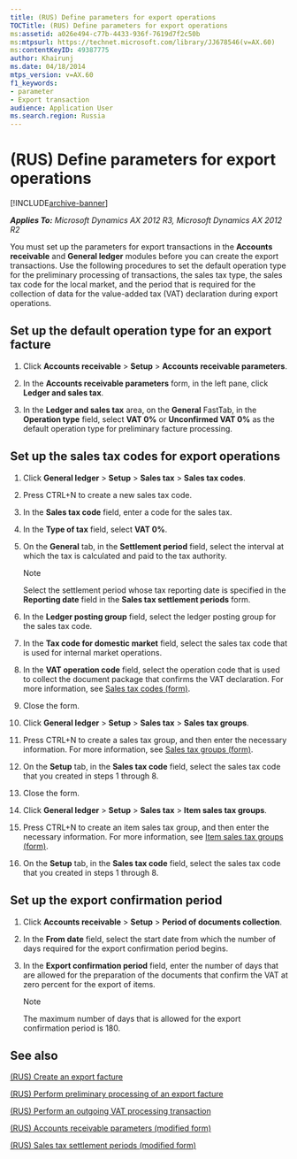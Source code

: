```yaml
---
title: (RUS) Define parameters for export operations
TOCTitle: (RUS) Define parameters for export operations
ms:assetid: a026e494-c77b-4433-936f-7619d7f2c50b
ms:mtpsurl: https://technet.microsoft.com/library/JJ678546(v=AX.60)
ms:contentKeyID: 49387775
author: Khairunj
ms.date: 04/18/2014
mtps_version: v=AX.60
f1_keywords:
- parameter
- Export transaction
audience: Application User
ms.search.region: Russia
---
```


# (RUS) Define parameters for export operations 


[!INCLUDE[archive-banner](includes/archive-banner.md)]


_**Applies To:** Microsoft Dynamics AX 2012 R3, Microsoft Dynamics AX 2012 R2_

You must set up the parameters for export transactions in the **Accounts receivable** and **General ledger** modules before you can create the export transactions. Use the following procedures to set the default operation type for the preliminary processing of transactions, the sales tax type, the sales tax code for the local market, and the period that is required for the collection of data for the value-added tax (VAT) declaration during export operations.

## Set up the default operation type for an export facture

1.  Click **Accounts receivable** \> **Setup** \> **Accounts receivable parameters**.

2.  In the **Accounts receivable parameters** form, in the left pane, click **Ledger and sales tax**.

3.  In the **Ledger and sales tax** area, on the **General** FastTab, in the **Operation type** field, select **VAT 0%** or **Unconfirmed VAT 0%** as the default operation type for preliminary facture processing.

## Set up the sales tax codes for export operations

1.  Click **General ledger** \> **Setup** \> **Sales tax** \> **Sales tax codes**.

2.  Press CTRL+N to create a new sales tax code.

3.  In the **Sales tax code** field, enter a code for the sales tax.

4.  In the **Type of tax** field, select **VAT 0%**.

5.  On the **General** tab, in the **Settlement period** field, select the interval at which the tax is calculated and paid to the tax authority.
    

    > [!NOTE]
    > <P>Select the settlement period whose tax reporting date is specified in the <STRONG>Reporting date</STRONG> field in the <STRONG>Sales tax settlement periods</STRONG> form.</P>



6.  In the **Ledger posting group** field, select the ledger posting group for the sales tax code.

7.  In the **Tax code for domestic market** field, select the sales tax code that is used for internal market operations.

8.  In the **VAT operation code** field, select the operation code that is used to collect the document package that confirms the VAT declaration. For more information, see [Sales tax codes (form)](https://technet.microsoft.com/library/aa553257\(v=ax.60\)).

9.  Close the form.

10. Click **General ledger** \> **Setup** \> **Sales tax** \> **Sales tax groups**.

11. Press CTRL+N to create a sales tax group, and then enter the necessary information. For more information, see [Sales tax groups (form)](https://technet.microsoft.com/library/aa498345\(v=ax.60\)).

12. On the **Setup** tab, in the **Sales tax code** field, select the sales tax code that you created in steps 1 through 8.

13. Close the form.

14. Click **General ledger** \> **Setup** \> **Sales tax** \> **Item sales tax groups**.

15. Press CTRL+N to create an item sales tax group, and then enter the necessary information. For more information, see [Item sales tax groups (form)](https://technet.microsoft.com/library/aa615960\(v=ax.60\)).

16. On the **Setup** tab, in the **Sales tax code** field, select the sales tax code that you created in steps 1 through 8.

## Set up the export confirmation period

1.  Click **Accounts receivable** \> **Setup** \> **Period of documents collection**.

2.  In the **From date** field, select the start date from which the number of days required for the export confirmation period begins.

3.  In the **Export confirmation period** field, enter the number of days that are allowed for the preparation of the documents that confirm the VAT at zero percent for the export of items.
    

    > [!NOTE]
    > <P>The maximum number of days that is allowed for the export confirmation period is 180.</P>



## See also

[(RUS) Create an export facture](rus-create-an-export-facture.md)

[(RUS) Perform preliminary processing of an export facture](rus-perform-preliminary-processing-of-an-export-facture.md)

[(RUS) Perform an outgoing VAT processing transaction](rus-perform-an-outgoing-vat-processing-transaction.md)

[(RUS) Accounts receivable parameters (modified form)](https://technet.microsoft.com/library/jj733289\(v=ax.60\))

[(RUS) Sales tax settlement periods (modified form)](https://technet.microsoft.com/library/jj711340\(v=ax.60\))

  


